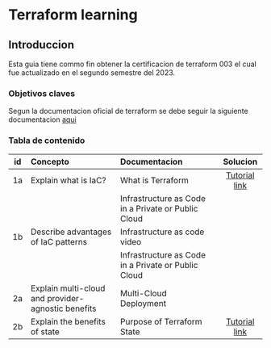 # Terraform learning

## Introduccion

Esta guia tiene commo fin obtener la certificacion de terraform 003 el cual fue actualizado en el segundo semestre del 2023.

### Objetivos claves

Segun la documentacion oficial de terraform se debe seguir la siguiente documentacion [aqui](https://developer.hashicorp.com/terraform/tutorials/certification-003/associate-review-003)

### Tabla de contenido

|  id   | Concepto                                           | Documentacion                                       |     Solucion      |
| :---: | :------------------------------------------------- | :-------------------------------------------------- | :---------------: |
|  1a   | Explain what is IaC?                               | What is Terraform                                   | [Tutorial link]() |
|       |                                                    | Infrastructure as Code in a Private or Public Cloud |                   |
|  1b   | Describe advantages of IaC patterns                | Infrastructure as code video                        |                   |
|       |                                                    | Infrastructure as Code in a Private or Public Cloud |                   |
|  2a   | Explain multi-cloud and provider-agnostic benefits | Multi-Cloud Deployment                              |                   |
|  2b   | Explain the benefits of state                      | Purpose of Terraform State                          | [Tutorial link]() |
